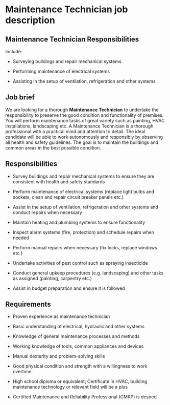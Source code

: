 # Maintenance Technician job description


## Maintenance Technician Responsibilities

Include:

* Surveying buildings and repair mechanical systems

* Performing maintenance of electrical systems

* Assisting in the setup of ventilation, refrigeration and other systems


## Job brief

We are looking for a thorough <b>Maintenance Technician</b> to undertake the responsibility to preserve the good condition and functionality of premises. You will perform maintenance tasks of great variety such as painting, HVAC installations, landscaping etc.
A Maintenance Technician is a thorough professional with a practical mind and attention to detail. The ideal candidate will be able to work autonomously and responsibly by observing all health and safety guidelines.
The goal is to maintain the buildings and common areas in the best possible condition.


## Responsibilities

* Survey buildings and repair mechanical systems to ensure they are consistent with health and safety standards

* Perform maintenance of electrical systems (replace light bulbs and sockets, clean and repair circuit breaker panels etc.)

* Assist in the setup of ventilation, refrigeration and other systems and conduct repairs when necessary

* Maintain heating and plumbing systems to ensure functionality

* Inspect alarm systems (fire, protection) and schedule repairs when needed

* Perform manual repairs when necessary (fix locks, replace windows etc.)

* Undertake activities of pest control such as spraying insecticide

* Conduct general upkeep procedures (e.g. landscaping) and other tasks as assigned (painting, carpentry etc.)

* Assist in budget preparation and ensure it is followed


## Requirements

* Proven experience as maintenance technician

* Basic understanding of electrical, hydraulic and other systems

* Knowledge of general maintenance processes and methods

* Working knowledge of tools, common appliances and devices

* Manual dexterity and problem-solving skills

* Good physical condition and strength with a willingness to work overtime

* High school diploma or equivalent; Certificate in HVAC, building maintenance technology or relevant field will be a plus

* Certified Maintenance and Reliability Professional (CMRP) is desired
